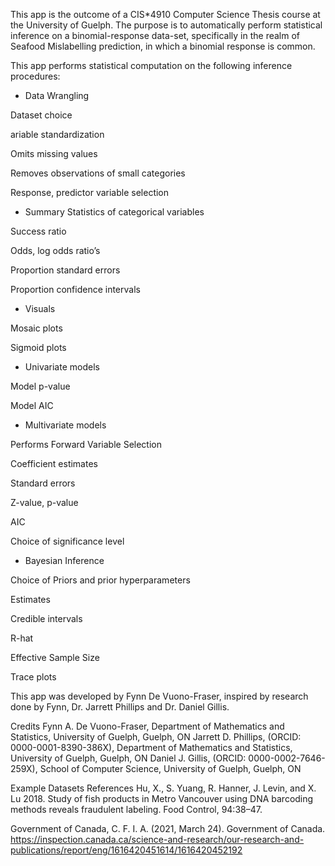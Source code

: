 This app is the outcome of a CIS*4910 Computer Science Thesis course at the University of Guelph.  The purpose is to automatically perform statistical inference on a binomial-response data-set, specifically in the realm of Seafood Mislabelling prediction, in which a binomial response is common. 

This app performs statistical computation on the following inference procedures:

- Data Wrangling

  
Dataset choice

ariable standardization

Omits missing values

Removes observations of small categories

Response, predictor variable selection


-	Summary Statistics of categorical variables

  
Success ratio

Odds, log odds ratio’s

Proportion standard errors

Proportion confidence intervals


-	Visuals


Mosaic plots

Sigmoid plots


-	Univariate models


Model p-value

Model AIC


-	Multivariate models


Performs Forward Variable Selection

Coefficient estimates

Standard errors

Z-value, p-value

AIC

Choice of significance level


-	Bayesian Inference


Choice of Priors and prior hyperparameters

Estimates

Credible intervals 

R-hat

Effective Sample Size

Trace plots


This app was developed by Fynn De Vuono-Fraser, inspired by research done by Fynn, Dr. Jarrett Phillips and Dr. Daniel Gillis.

Credits
Fynn A. De Vuono-Fraser, Department of Mathematics and Statistics, University of Guelph, Guelph, ON
Jarrett D. Phillips, (ORCID: 0000-0001-8390-386X), Department of Mathematics and Statistics, University of Guelph, Guelph, ON
Daniel J. Gillis, (ORCID: 0000-0002-7646-259X), School of Computer Science, University of Guelph, Guelph, ON
 



               

Example Datasets References
Hu, X., S. Yuang, R. Hanner, J. Levin, and X. Lu
 	2018. Study of fish products in Metro Vancouver using DNA barcoding methods reveals fraudulent labeling. Food Control, 94:38–47.

Government of Canada, C. F. I. A. (2021, March 24). Government of Canada. https://inspection.canada.ca/science-and-research/our-research-and-publications/report/eng/1616420451614/1616420452192 

